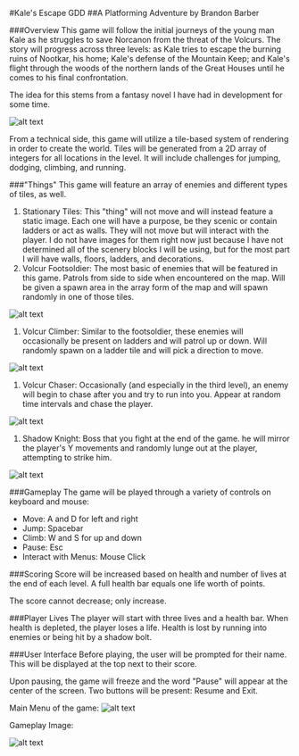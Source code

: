 #Kale's Escape GDD
##A Platforming Adventure by Brandon Barber

###Overview
This game will follow the initial journeys of the young man Kale as he struggles to save Norcanon from the threat of the Volcurs.
The story will progress across three levels: as Kale tries to escape the burning ruins of Nootkar, his home; Kale's defense of the Mountain Keep; and Kale's flight through the woods of the northern lands of the Great Houses until he comes to his final confrontation.

The idea for this stems from a fantasy novel I have had in development for some time.

![alt text](https://github.com/usc-csci102-spring2013/game_bsbarber/blob/master/Assets/Kale.png "Kale")

From a technical side, this game will utilize a tile-based system of rendering in order to create the world. Tiles will be generated from a 2D array of integers for all locations in the level. It will include challenges for jumping, dodging, climbing, and running.

###"Things"
This game will feature an array of enemies and different types of tiles, as well.
  1. Stationary Tiles: This "thing" will not move and will instead feature a static image. Each one will have a purpose, be they scenic or contain ladders or act as walls. They will not move but will interact with the player. I do not have images for them right now just because I have not determined all of the scenery blocks I will be using, but for the most part I will have walls, floors, ladders, and decorations.
  1. Volcur Footsoldier: The most basic of enemies that will be featured in this game. Patrols from side to side when encountered on the map. Will be given a spawn area in the array form of the map and will spawn randomly in one of those tiles.
  
  ![alt text](https://github.com/usc-csci102-spring2013/game_bsbarber/blob/master/Assets/Volcur.png "Volcur Footsoldier")
  
  1. Volcur Climber: Similar to the footsoldier, these enemies will occasionally be present on ladders and will patrol up or down. Will randomly spawn on a ladder tile and will pick a direction to move.
  
  ![alt text](https://github.com/usc-csci102-spring2013/game_bsbarber/blob/master/Assets/Climber.png "Volcur Climber")
  
  1. Volcur Chaser: Occasionally (and especially in the third level), an enemy will begin to chase after you and try to run into you. Appear at random time intervals and chase the player.
  
  ![alt text](https://github.com/usc-csci102-spring2013/game_bsbarber/blob/master/Assets/Chaser.png "Volcur Climber")
  
  1. Shadow Knight: Boss that you fight at the end of the game. he will mirror the player's Y movements and randomly lunge out at the player, attempting to strike him.
  
  ![alt text](https://github.com/usc-csci102-spring2013/game_bsbarber/blob/master/Assets/ShadowKnight.png "Shadow Knight")

###Gameplay
The game will be played through a variety of controls on keyboard and mouse:
  * Move: A and D for left and right
  * Jump: Spacebar
  * Climb: W and S for up and down
  * Pause: Esc
  * Interact with Menus: Mouse Click

###Scoring
Score will be increased based on health and number of lives at the end of each level. A full health bar equals one life worth of points.

The score cannot decrease; only increase.

###Player Lives
The player will start with three lives and a health bar. When health is depleted, the player loses a life. Health is lost by running into enemies or being hit by a shadow bolt.

###User Interface
Before playing, the user will be prompted for their name. This will be displayed at the top next to their score.

Upon pausing, the game will freeze and the word "Pause" will appear at the center of the screen. Two buttons will be present: Resume and Exit.

Main Menu of the game:
![alt text](https://github.com/usc-csci102-spring2013/game_bsbarber/blob/master/Assets/MenuMockup.jpg "Menu Image")

Gameplay Image:

![alt text](https://github.com/usc-csci102-spring2013/game_bsbarber/blob/master/Assets/GameplayMockup.jpg "Gameplay Image")

